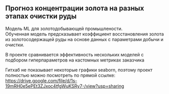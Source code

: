 ## Прогноз концентрации золота на разных этапах очистки руды

Модель ML для золотодобывающей промышлености.  
Обученная модель предсказывает коэффициент восстановления золота из золотосодержащей руды на основе данных с параметрами добычи и очистки. 

В проекте сравнивается эффективность нескольких моделей с подбором гиперпараметров на кастомных метриках заказчика

Гитхаб не показывает некоторые графики seaborn, поэтому проект полностью можно посмотреть по прямой ссылке: 
https://drive.google.com/file/d/1s-19mRH0e5ePEt3ZJxoc4tfgWuKSRy7-/view?usp=sharing 
